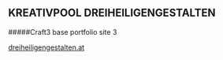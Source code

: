 ## KREATIVPOOL DREIHEILIGENGESTALTEN

#####Craft3 base portfolio site 3

[dreiheiligengestalten.at](https://dreiheiligengestalten.at)

